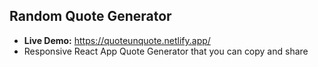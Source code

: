 ## Random Quote Generator
- **Live Demo:** https://quoteunquote.netlify.app/
- Responsive React App Quote Generator that you can copy and share

